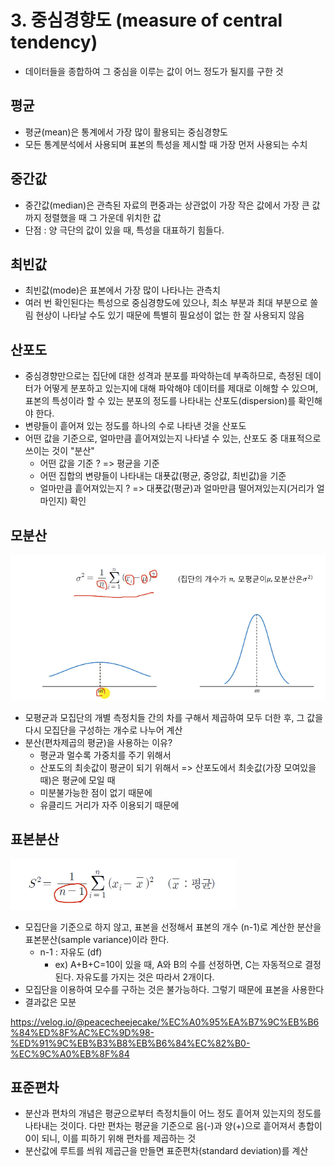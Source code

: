 # 3. 중심경향도 (measure of central tendency)
- 데이터들을 종합하여 그 중심을 이루는 값이 어느 정도가 될지를 구한 것

## 평균
- 평균(mean)은 통계에서 가장 많이 활용되는 중심경향도
- 모든 통계분석에서 사용되며 표본의 특성을 제시할 때 가장 먼저 사용되는 수치

## 중간값
- 중간값(median)은 관측된 자료의 편중과는 상관없이 가장 작은 값에서 가장 큰 값까지 정렬했을 때 그 가운데 위치한 값
- 단점 : 양 극단의 값이 있을 때, 특성을 대표하기 힘들다.

## 최빈값
- 최빈값(mode)은 표본에서 가장 많이 나타나는 관측치
- 여러 번 확인된다는 특성으로 중심경향도에 있으나, 최소 부분과 최대 부분으로 쏠림 현상이 나타날 수도 있기 때문에 특별히 필요성이 없는 한 잘 사용되지 않음

## 산포도
- 중심경향만으로는 집단에 대한 성격과 분포를 파악하는데 부족하므로, 측정된 데이터가 어떻게 분포하고 있는지에 대해 파악해야 데이터를 제대로 이해할 수 있으며, 표본의 특성이라 할 수 있는 분포의 정도를 나타내는 산포도(dispersion)를 확인해야 한다.
- 변량들이 흩어져 있는 정도를 하나의 수로 나타낸 것을 산포도
- 어떤 값을 기준으로, 얼마만큼 흩어져있는지 나타낼 수 있는, 산포도 중 대표적으로 쓰이는 것이 "분산"
  - 어떤 값을 기준 ? => 평균을 기준
  - 어떤 집합의 변량들이 나타내는 대푯값(평균, 중앙값, 최빈값)을 기준
  - 얼마만큼 흩어져있는지 ? => 대푯값(평균)과 얼마만큼 떨어져있는지(거리가 얼마인지) 확인

## 모분산
![](./01.png)
- 모평균과 모집단의 개별 측정치들 간의 차를 구해서 제곱하여 모두 더한 후, 그 값을 다시 모집단을 구성하는 개수로 나누어 계산
- 분산(편차제곱의 평균)을 사용하는 이유?
  - 평균과 멀수록 가중치를 주기 위해서
  - 산포도의 최솟값이 평균이 되기 위해서 => 산포도에서 최솟값(가장 모여있을 때)은 평균에 모일 때
  - 미분불가능한 점이 없기 때문에
  - 유클리드 거리가 자주 이용되기 때문에


## 표본분산
![](./02.png)
- 모집단을 기준으로 하지 않고, 표본을 선정해서 표본의 개수 (n-1)로 계산한 분산을 표본분산(sample variance)이라 한다.
  - n-1 : 자유도 (df)
    - ex) A+B+C=10이 있을 때, A와 B의 수를 선정하면, C는 자동적으로 결정된다. 자유도를 가지는 것은 따라서 2개이다.
- 모집단을 이용하여 모수를 구하는 것은 불가능하다. 그렇기 때문에 표본을 사용한다
- 결과값은 모분

<https://velog.io/@peacecheejecake/%EC%A0%95%EA%B7%9C%EB%B6%84%ED%8F%AC%EC%9D%98-%ED%91%9C%EB%B3%B8%EB%B6%84%EC%82%B0-%EC%9C%A0%EB%8F%84>

## 표준편차
- 분산과 편차의 개념은 평균으로부터 측정치들이 어느 정도 흩어져 있는지의 정도를 나타내는 것이다. 다만 편차는 평균을 기준으로 음(-)과 양(+)으로 흩어져서 총합이 0이 되니, 이를 피하기 위해 편차를 제곱하는 것
- 분산값에 루트를 씌워 제곱근을 만들면 표준편차(standard deviation)를 계산